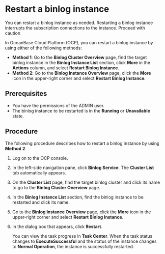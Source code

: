 # Restart a binlog instance

You can restart a binlog instance as needed. Restarting a binlog instance interrupts the subscription connections to the instance. Proceed with caution.

In OceanBase Cloud Platform (OCP), you can restart a binlog instance by using either of the following methods:

* **Method 1**: Go to the **Binlog Cluster Overview** page, find the target binlog instance in the **Binlog Instance List** section, click **More** in the **Actions** column, and select **Restart Binlog Instance**.
* **Method 2**: Go to the **Binlog Instance Overview** page, click the **More** icon in the upper-right corner and select **Restart Binlog Instance**.

## Prerequisites

* You have the permissions of the ADMIN user.
* The binlog instance to be restarted is in the **Running** or **Unavailable** state.

## Procedure

The following procedure describes how to restart a binlog instance by using **Method 2**.

1. Log on to the OCP console.

2. In the left-side navigation pane, click **Binlog Service**. The **Cluster List** tab automatically appears.

3. On the **Cluster List** page, find the target binlog cluster and click its name to go to the **Binlog Cluster Overview** page.

4. In the **Binlog Instance List** section, find the binlog instance to be restarted and click its name.

5. Go to the **Binlog Instance Overview** page, click the **More** icon in the upper-right corner and select **Restart Binlog Instance**.

6. In the dialog box that appears, click **Restart**.

   You can view the task progress in **Task Center**. When the task status changes to **ExecuteSuccessful** and the status of the instance changes to **Normal Operation**, the instance is successfully restarted.

